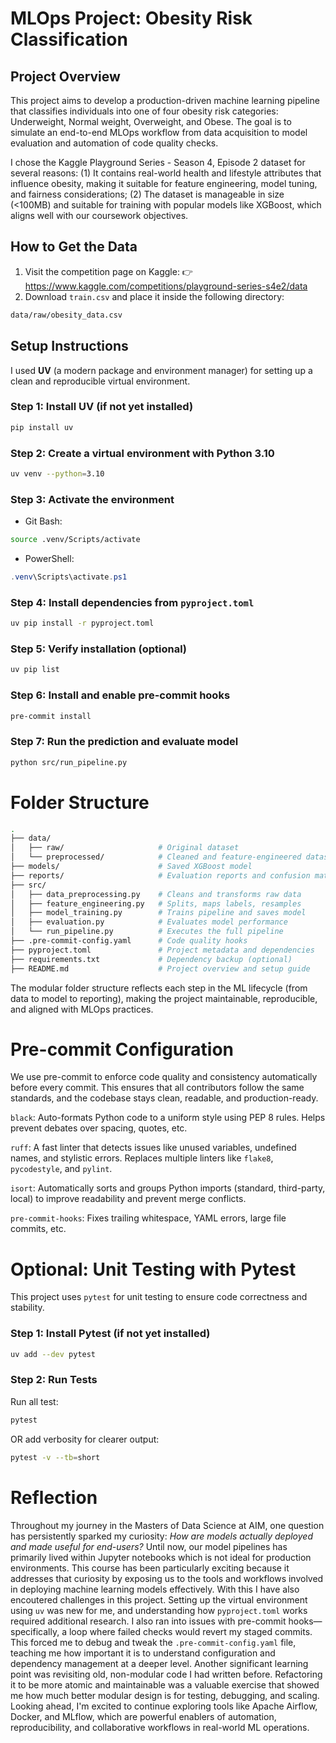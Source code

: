 # MLOps Project: Obesity Risk Classification

## Project Overview
This project aims to develop a production-driven machine learning pipeline that classifies individuals into one of four obesity risk categories: Underweight, Normal weight, Overweight, and Obese. The goal is to simulate an end-to-end MLOps workflow from data acquisition to model evaluation and automation of code quality checks.

I chose the Kaggle Playground Series - Season 4, Episode 2 dataset for several reasons: (1) It contains real-world health and lifestyle attributes that influence obesity, making it suitable for feature engineering, model tuning, and fairness considerations; (2) The dataset is manageable in size (<100MB) and suitable for training with popular models like XGBoost, which aligns well with our coursework objectives.

## How to Get the Data
1. Visit the competition page on Kaggle:
👉 https://www.kaggle.com/competitions/playground-series-s4e2/data
2. Download `train.csv` and place it inside the following directory:
```bash
data/raw/obesity_data.csv
```

## Setup Instructions
I used **UV** (a modern package and environment manager) for setting up a clean and reproducible virtual environment.

### Step 1: Install UV (if not yet installed)
```bash
pip install uv
```
### Step 2: Create a virtual environment with Python 3.10
```bash
uv venv --python=3.10
```
### Step 3: Activate the environment
- Git Bash:
```bash
source .venv/Scripts/activate
```
- PowerShell:
```powershell
.venv\Scripts\activate.ps1
```
### Step 4: Install dependencies from `pyproject.toml`
```bash
uv pip install -r pyproject.toml
```
### Step 5: Verify installation (optional)
```bash
uv pip list
```
### Step 6: Install and enable pre-commit hooks
```bash
pre-commit install
```
### Step 7: Run the prediction and evaluate model
```bash
python src/run_pipeline.py
```

# Folder Structure
```bash
.
├── data/
│   ├── raw/                     # Original dataset
│   └── preprocessed/            # Cleaned and feature-engineered dataset
├── models/                      # Saved XGBoost model
├── reports/                     # Evaluation reports and confusion matrix
├── src/
│   ├── data_preprocessing.py    # Cleans and transforms raw data
│   ├── feature_engineering.py   # Splits, maps labels, resamples
│   ├── model_training.py        # Trains pipeline and saves model
│   ├── evaluation.py            # Evaluates model performance
│   └── run_pipeline.py          # Executes the full pipeline
├── .pre-commit-config.yaml      # Code quality hooks
├── pyproject.toml               # Project metadata and dependencies
├── requirements.txt             # Dependency backup (optional)
├── README.md                    # Project overview and setup guide
```

The modular folder structure reflects each step in the ML lifecycle (from data to model to reporting), making the project maintainable, reproducible, and aligned with MLOps practices.

# Pre-commit Configuration
We use pre-commit to enforce code quality and consistency automatically before every commit. This ensures that all contributors follow the same standards, and the codebase stays clean, readable, and production-ready.

`black`: Auto-formats Python code to a uniform style using PEP 8 rules. Helps prevent debates over spacing, quotes, etc.

`ruff`: A fast linter that detects issues like unused variables, undefined names, and stylistic errors. Replaces multiple linters like `flake8`, `pycodestyle`, and `pylint`.

`isort`: Automatically sorts and groups Python imports (standard, third-party, local) to improve readability and prevent merge conflicts.

`pre-commit-hooks`: Fixes trailing whitespace, YAML errors, large file commits, etc.

# Optional: Unit Testing with Pytest
This project uses `pytest` for unit testing to ensure code correctness and stability.

### Step 1: Install Pytest (if not yet installed)
```bash
uv add --dev pytest
```
### Step 2: Run Tests
Run all test:
```bash
pytest
```
OR add verbosity for clearer output:
```bash
pytest -v --tb=short
```

# Reflection
Throughout my journey in the Masters of Data Science at AIM, one question has persistently sparked my curiosity: *How are models actually deployed and made useful for end-users?* Until now, our model pipelines has primarily lived within Jupyter notebooks which is not ideal for production environments. This course has been particularly exciting because it addresses that curiosity by exposing us to the tools and workflows involved in deploying machine learning models effectively. With this I have also encoutered challenges in this project. Setting up the virtual environment using `uv` was new for me, and understanding how `pyproject.toml` works required additional research. I also ran into issues with pre-commit hooks—specifically, a loop where failed checks would revert my staged commits. This forced me to debug and tweak the `.pre-commit-config.yaml` file, teaching me how important it is to understand configuration and dependency management at a deeper level. Another significant learning point was revisiting old, non-modular code I had written before. Refactoring it to be more atomic and maintainable was a valuable exercise that showed me how much better modular design is for testing, debugging, and scaling. Looking ahead, I'm excited to continue exploring tools like Apache Airflow, Docker, and MLflow, which are powerful enablers of automation, reproducibility, and collaborative workflows in real-world ML operations.
